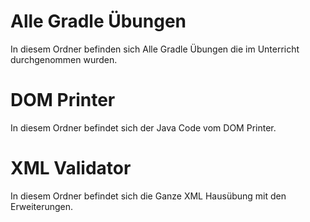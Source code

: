 # Alle Gradle Übungen
In diesem Ordner befinden sich Alle Gradle Übungen die im Unterricht durchgenommen wurden.
# DOM Printer
In diesem Ordner befindet sich der Java Code vom DOM Printer.
# XML Validator
In diesem Ordner befindet sich die Ganze XML Hausübung mit den Erweiterungen.

